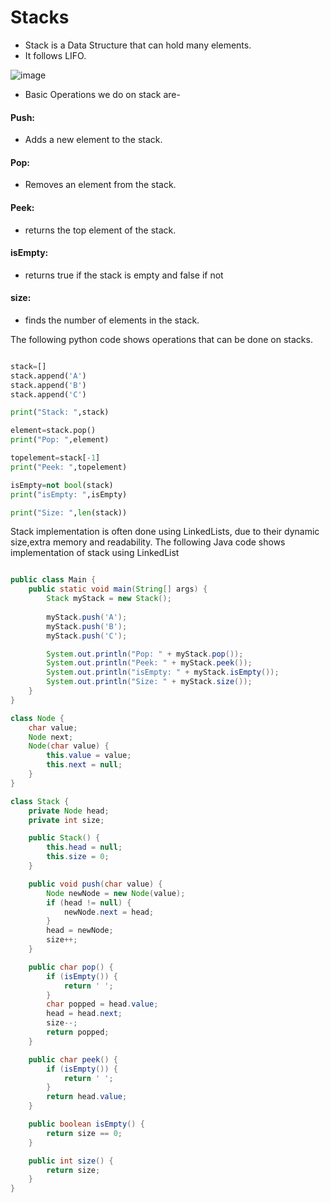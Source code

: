 # Stacks

-  Stack is a Data Structure that can hold many elements.
-  It follows LIFO.


![image](https://github.com/user-attachments/assets/af74648a-2fb7-46c0-912e-8b3a389c4def)




-  Basic Operations we do on stack are-
#### Push:
- Adds a new element to the stack.
#### Pop:
- Removes an element from the stack.
#### Peek:
- returns the top element of the stack.
#### isEmpty:
- returns true if the stack is empty and false if not
#### size:
- finds the number of elements in the stack.

The following python code shows operations that can be done on stacks.

``` Python

stack=[]
stack.append('A')
stack.append('B')
stack.append('C')

print("Stack: ",stack)

element=stack.pop()
print("Pop: ",element)

topelement=stack[-1]
print("Peek: ",topelement)

isEmpty=not bool(stack)
print("isEmpty: ",isEmpty)

print("Size: ",len(stack))
```

Stack implementation is often done using LinkedLists,
due to their dynamic size,extra memory and readability.
The following Java code shows implementation of stack using LinkedList

```Java

public class Main {
    public static void main(String[] args) {
        Stack myStack = new Stack();
        
        myStack.push('A');
        myStack.push('B');
        myStack.push('C');

        System.out.println("Pop: " + myStack.pop());
        System.out.println("Peek: " + myStack.peek());
        System.out.println("isEmpty: " + myStack.isEmpty());
        System.out.println("Size: " + myStack.size());
    }
}

class Node {
    char value;
    Node next;
    Node(char value) {
        this.value = value;
        this.next = null;
    }
}

class Stack {
    private Node head;
    private int size;

    public Stack() {
        this.head = null;
        this.size = 0;
    }

    public void push(char value) {
        Node newNode = new Node(value);
        if (head != null) {
            newNode.next = head;
        }
        head = newNode;
        size++;
    }

    public char pop() {
        if (isEmpty()) {
            return ' ';
        }
        char popped = head.value;
        head = head.next;
        size--;
        return popped;
    }

    public char peek() {
        if (isEmpty()) {
            return ' ';
        }
        return head.value;
    }

    public boolean isEmpty() {
        return size == 0;
    }

    public int size() {
        return size;
    }
}


```
